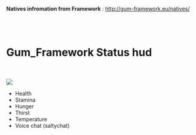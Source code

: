 <b>Natives infromation from Framework</b> : http://gum-framework.eu/natives/
</br></br></br></br>



# Gum_Framework Status hud</br></br>
<img src="https://cdn.discordapp.com/attachments/944656734134370344/992034805883609168/img.png">

- Health
- Stamina
- Hunger
- Thirst
- Temperature
- Voice chat (saltychat)